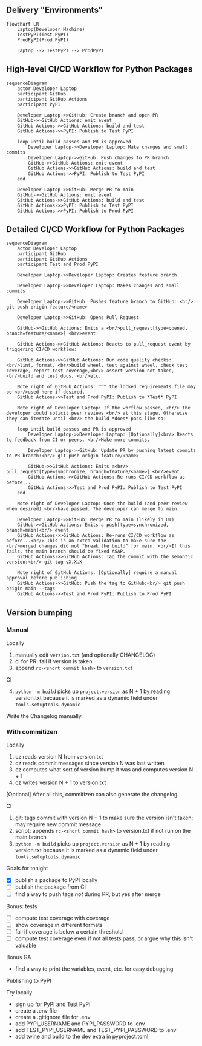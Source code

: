 

## Delivery "Environments"

```mermaid
flowchart LR
    Laptop(Developer Machine)
    TestPyPI(Test PyPI)
    ProdPyPI(Prod PyPI)

    Laptop --> TestPyPI --> ProdPyPI
```


## High-level CI/CD Workflow for Python Packages

```mermaid
sequenceDiagram
    actor Developer Laptop
    participant GitHub 
    participant GitHub Actions
    participant PyPI

    Developer Laptop->>GitHub: Create branch and open PR
    GitHub->>GitHub Actions: emit event
    GitHub Actions->>GitHub Actions: build and test
    GitHub Actions->>PyPI: Publish to Test PyPI

    loop Until build passes and PR is approved
        Developer Laptop->>Developer Laptop: Make changes and small commits
        Developer Laptop->>GitHub: Push changes to PR branch
        GitHub->>GitHub Actions: emit event
        GitHub Actions->>GitHub Actions: build and test
        GitHub Actions->>PyPI: Publish to Test PyPI
    end

    Developer Laptop->>GitHub: Merge PR to main
    GitHub->>GitHub Actions: emit event
    GitHub Actions->>GitHub Actions: build and test
    GitHub Actions->>PyPI: Publish to Test PyPI
    GitHub Actions->>PyPI: Publish to Prod PyPI

```

## Detailed CI/CD Workflow for Python Packages

```mermaid
sequenceDiagram
    actor Developer Laptop
    participant GitHub
    participant GitHub Actions
    participant Test and Prod PyPI

    Developer Laptop->>Developer Laptop: Creates feature branch

    Developer Laptop->>Developer Laptop: Makes changes and small commits

    Developer Laptop->>GitHub: Pushes feature branch to GitHub: <br/> git push origin feature/<name>

    Developer Laptop->>GitHub: Opens Pull Request

    GitHub->>GitHub Actions: Emits a <br/>pull_request[type=opened, branch=feature/<name>] <br/>event
    
    GitHub Actions->>GitHub Actions: Reacts to pull_request event by triggering CI/CD workflow:

    GitHub Actions->>GitHub Actions: Run code quality checks: <br/>lint, format, <br/>build wheel, test against wheel, check test coverage, report test coverage,<br/> assert version not taken, <br/>build and test docs, <br/>etc.

    Note right of GitHub Actions: ^^^ the locked requirements file may be <br/>used here if desired.
    GitHub Actions->>Test and Prod PyPI: Publish to *Test* PyPI

    Note right of Developer Laptop: If the worflow passed, <br/> the developer could solicit peer reviews <br/> at this stage. Otherwise they can iterate until <br/> the build *does* pass like so:

    loop Until build passes and PR is approved
        Developer Laptop->>Developer Laptop: [Optionally]<br/> Reacts to feedback from CI or peers. <br/>Make more commits.

        Developer Laptop->>GitHub: Update PR by pushing latest commits to PR branch:<br/> git push origin feature/<name>

        GitHub->>GitHub Actions: Emits a<br/> pull_request[type=synchronize, branch=feature/<name>] <br/>event
        GitHub Actions->>GitHub Actions: Re-runs CI/CD workflow as before...
        GitHub Actions->>Test and Prod PyPI: Publish to Test PyPI
    end

    Note right of Developer Laptop: Once the build (and peer review when desired) <br/>have passed. The developer can merge to main.

    Developer Laptop->>GitHub: Merge PR to main (likely in UI)
    GitHub->>GitHub Actions: Emits a push[type=synchronized, branch=main]<br/> event
    GitHub Actions->>GitHub Actions: Re-runs CI/CD workflow as before...<br/> This is an extra validation to make sure the <br/>merged changes did not "break the build" for main. <br/>If this fails, the main branch should be fixed ASAP.
    GitHub Actions->>GitHub Actions: Tag the commit with the semantic version:<br/> git tag vX.X.X
    
    Note right of GitHub Actions: [Optionally] require a manual approval before publishing
    GitHub Actions->>GitHub: Push the tag to GitHub:<br/> git push origin main --tags 
    GitHub Actions->>Test and Prod PyPI: Publish to Prod PyPI
```

## Version bumping

### Manual

Locally

1. manually edit `version.txt` (and optionally CHANGELOG)
2. ci for PR: fail if version is taken
3. append `rc-<short commit hash>` to `version.txt`

CI

4. `python -m build` picks up `project.version` as N + 1 by reading version.txt because it is marked
   as a dynamic field under `tools.setuptools.dynamic`

Write the Changelog manually.

### With commitizen

Locally

1. cz reads version N from version.txt
2. cz reads commit messages since version N was last written
3. cz computes what sort of version bump it was and computes version N + 1
4. cz writes version N + 1 to version.txt

[Optional] After all this, commitizen can also generate the changelog.

CI

1. git: tags commit with version N + 1 to make sure the version isn't taken; may require new commit message
2. script: appends `rc-<short commit hash>` to version.txt if not run on the main branch
3. `python -m build` picks up `project.version` as N + 1 by reading version.txt because it is marked
   as a dynamic field under `tools.setuptools.dynamic`


Goals for tonight

- [x] publish a package to PyPI locally
- [ ] publish the package from CI
- [ ] find a way to push tags *not* during PR, but yes after merge

Bonus: tests

- [ ] compute test coverage with coverage
- [ ] show coverage in different formats
- [ ] fail if coverage is below a certain threshold
- [ ] compute test coverage even if not all tests pass, or argue why this isn't valuable

Bonus GA

- find a way to print the variables, event, etc. for easy debugging

Publishing to PyPI

Try locally

- sign up for PyPI and Test PyPI
- create a .env file
- create a .gitignore file for .env
- add PYPI_USERNAME and PYPI_PASSWORD to .env
- add TEST_PYPI_USERNAME and TEST_PYPI_PASSWORD to .env
- add twine and build to the dev extra in pyproject.toml
